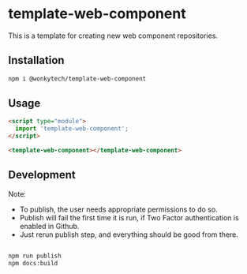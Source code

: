 # template-web-component

This is a template for creating new web component repositories.

## Installation
```bash
npm i @wonkytech/template-web-component
```

## Usage
```html
<script type="module">
  import 'template-web-component';
</script>

<template-web-component></template-web-component>
```

## Development

Note:  

- To publish, the user needs appropriate permissions to do so.
- Publish will fail the first time it is run, if Two Factor authentication is enabled in Github. 
- Just rerun publish step, and everything should be good from there.

```bash

npm run publish
npm docs:build

```
